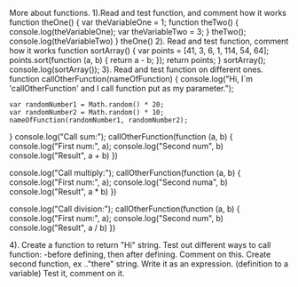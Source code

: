 More about functions.
1).Read and test function, and comment how it works
function theOne() {
    var theVariableOne = 1;
    function theTwo() {
        console.log(theVariableOne);
        var theVariableTwo = 3;
    }
    theTwo();
    console.log(theVariableTwo)
}
theOne()
2). Read and test function, comment how it works
function sortArray() {
    var points = [41, 3, 6, 1, 114, 54, 64];
    points.sort(function (a, b) {
        return a - b;
    });
    return points;
}
sortArray();
console.log(sortArray());
3). Read and test function on different ones.
function callOtherFunction(nameOfFunction) {
    console.log("Hi, I`m 'callOtherFunction' and I call function put as my parameter.");

    var randomNumber1 = Math.random() * 20;
    var randomNumber2 = Math.random() * 10;
    nameOfFunction(randomNumber1, randomNumber2);
}
console.log("Call sum:");
callOtherFunction(function (a, b) {
    console.log("First num:", a);
    console.log("Second num", b)
    console.log("Result", a + b)
})

console.log("Call multiply:");
callOtherFunction(function (a, b) {
    console.log("First num:", a);
    console.log("Second numa", b)
    console.log("Result", a * b)
})

console.log("Call division:");
callOtherFunction(function (a, b) {
    console.log("First num:", a);
    console.log("Second num", b)
    console.log("Result", a / b)
})

4). Create a function to return "Hi" string.
Test out different ways to call function:
-before defining, then after defining.
Comment on this.
Create second function, ex .."there" string.
Write it as an expression. (definition to a variable)
Test it, comment on it.